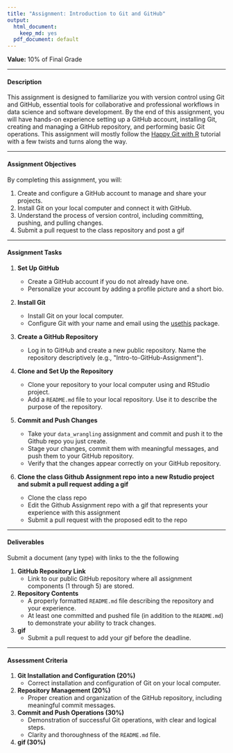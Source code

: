 ```yaml
---
title: "Assignment: Introduction to Git and GitHub"
output:
  html_document:
    keep_md: yes
  pdf_document: default
---
```


**Value:** 10% of Final Grade  

---

#### **Description**  
This assignment is designed to familiarize you with version control using Git and GitHub, essential tools for collaborative and professional workflows in data science and software development. By the end of this assignment, you will have hands-on experience setting up a GitHub account, installing Git, creating and managing a GitHub repository, and performing basic Git operations. This assignment will mostly follow the [Happy Git with R](https://happygitwithr.com/) tutorial with a few twists and turns along the way. 

---

#### **Assignment Objectives**  
By completing this assignment, you will:  
1. Create and configure a GitHub account to manage and share your projects.  
2. Install Git on your local computer and connect it with GitHub.  
3. Understand the process of version control, including committing, pushing, and pulling changes.  
4. Submit a pull request to the class repository and post a gif

---

#### **Assignment Tasks**  

1. **Set Up GitHub**  
   - Create a GitHub account if you do not already have one.  
   - Personalize your account by adding a profile picture and a short bio.  

2. **Install Git**  
   - Install Git on your local computer.  
   - Configure Git with your name and email using the [usethis](https://usethis.r-lib.org/) package.  

3. **Create a GitHub Repository**  
   - Log in to GitHub and create a new public repository. Name the repository descriptively (e.g., "Intro-to-GitHub-Assignment").  

4. **Clone and Set Up the Repository**  
   - Clone your repository to your local computer using and RStudio project.  
   - Add a `README.md` file to your local repository. Use it to describe the purpose of the repository.  

5. **Commit and Push Changes**  
   - Take your `data_wrangling` assignment and commit and push it to the Github repo you just create. 
   - Stage your changes, commit them with meaningful messages, and push them to your GitHub repository.  
   - Verify that the changes appear correctly on your GitHub repository.  
   
6. **Clone the class Github Assignment repo into a new Rstudio project and submit a pull request adding a gif**
   - Clone the class repo
   - Edit the Github Assignment repo with a gif that represents your experience with this assignment
   - Submit a pull request with the proposed edit to the repo

---

#### **Deliverables**  

Submit a document (any type) with links to the the following

  1. **GitHub Repository Link**  
     - Link to our public GitHub repository where all assignment components (1 through 5) are stored.  
  2. **Repository Contents**  
     - A properly formatted `README.md` file describing the repository and your experience.  
     - At least one committed and pushed file (in addition to the `README.md`) to demonstrate your ability to track changes.  
  3. **gif**
     - Submit a pull request to add your gif before the deadline. 

---

#### **Assessment Criteria**  

1. **Git Installation and Configuration (20%)**  
   - Correct installation and configuration of Git on your local computer.  
2. **Repository Management (20%)**  
   - Proper creation and organization of the GitHub repository, including meaningful commit messages.  
3. **Commit and Push Operations (30%)**  
   - Demonstration of successful Git operations, with clear and logical steps.  
   - Clarity and thoroughness of the `README.md` file.  
4. **gif (30%)**  

